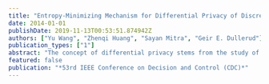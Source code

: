 ```yaml
---
title: "Entropy-Minimizing Mechanism for Differential Privacy of Discrete-Time Linear Feedback Systems"
date: 2014-01-01
publishDate: 2019-11-13T00:53:51.874942Z
authors: ["Yu Wang", "Zhenqi Huang", "Sayan Mitra", "Geir E. Dullerud"]
publication_types: ["1"]
abstract: "The concept of differential privacy stems from the study of private query of datasets. In this work, we apply this concept to metric spaces to study a mechanism that randomizes a deterministic query by adding mean-zero noise to keep differential privacy. For one-shot queries, we show that $ın$-differential privacy of an n-dimensional input implies a lower bound n - n ln($ın$/2) on the entropy of the randomized output, and this lower bound is achieved by adding Laplacian noise. We then consider the $ın$-differential privacy of a discrete-time linear feedback system in which noise is added to the system output at each time. The adversary estimates the system states from the output history. We show that, to keep the system $ın$-differentially private, the output entropy is bounded below, and this lower bound is achieves by an explicit mechanism."
featured: false
publication: "*53rd IEEE Conference on Decision and Control (CDC)*"
---
```


